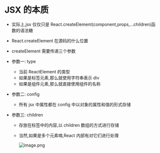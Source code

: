 # JSX 的本质

- 实际上,jsx 仅仅只是 React.createElement(component,props,...children)函数的语法糖

- React.createElement 在源码的什么位置

- createElement 需要传递三个参数

- 参数一: type

  - 当前 ReactElement 的类型
  - 如果是标签元素,那么就使用字符串表示 div
  - 如果是组件元素,那么就直接使用组件的名称

- 参数二: config

  - 所有 jsx 中属性都在 config 中以对象的属性和值的形式存储

- 参数三: children

  - 存放在标签中的内容,以 children 数组的方式进行存储
  - 当然,如果是多个元素喃,React 内部有对它们进行处理

    ![image.png](https://p1-juejin.byteimg.com/tos-cn-i-k3u1fbpfcp/53b453e5e33d47e586b57d743174b61d~tplv-k3u1fbpfcp-watermark.image)
